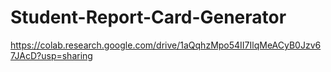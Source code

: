 # Student-Report-Card-Generator
https://colab.research.google.com/drive/1aQqhzMpo54II7IlqMeACyB0Jzv67JAcD?usp=sharing
